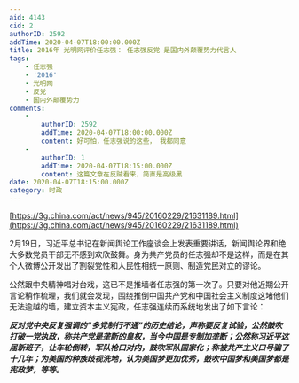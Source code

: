 ```yaml
---
aid: 4143
cid: 2
authorID: 2592
addTime: 2020-04-07T18:00:00.000Z
title: 2016年 光明网评价任志强： 任志强反党 是国内外颠覆势力代言人
tags:
    - 任志强
    - '2016'
    - 光明网
    - 反党
    - 国内外颠覆势力
comments:
    -
        authorID: 2592
        addTime: 2020-04-07T18:00:00.000Z
        content: 好可怕，任志强说的这些， 我都同意
    -
        authorID: 1
        addTime: 2020-04-07T18:15:00.000Z
        content: 这篇文章在反贼看来，简直是高级黑
date: 2020-04-07T18:15:00.000Z
category: 时政
---
```


[https://3g.china.com/act/news/945/20160229/21631189.html](https://3g.china.com/act/news/945/20160229/21631189.html)

2月19日，习近平总书记在新闻舆论工作座谈会上发表重要讲话，新闻舆论界和绝大多数党员干部无不感到欢欣鼓舞。身为共产党员的任志强却不是这样，而是在其个人微博公开发出了割裂党性和人民性相统一原则、制造党民对立的谬论。

公然跟中央精神唱对台戏，这已不是推墙者任志强的第一次了。只要对他近期公开言论稍作梳理，我们就会发现，围绕推倒中国共产党和中国社会主义制度这堵他们无法逾越的墙，建立资本主义宪政，任志强连续而系统地发出了如下言论：

**_反对党中央反复强调的“多党制行不通”的历史结论，声称要反复试验，公然鼓吹打破一党执政，称共产党是垄断的皇权，当今中国是专制加垄断；公然称习近平这届新班子，让车轮倒转，军队枪口对内，鼓吹军队国家化；称被共产主义口号骗了十几年；为美国的种族歧视洗地，认为美国梦更加优秀，鼓吹中国梦和美国梦都是宪政梦，等等。_**
